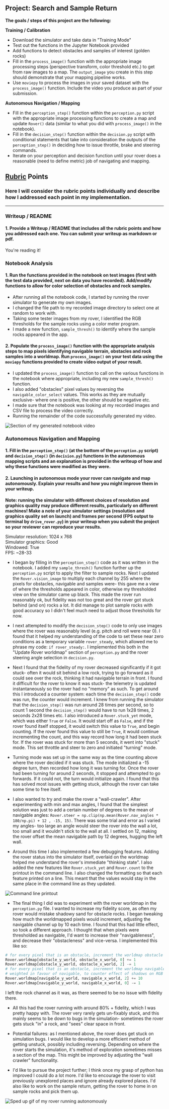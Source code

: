 ## Project: Search and Sample Return



**The goals / steps of this project are the following:**  

**Training / Calibration**  

* Download the simulator and take data in "Training Mode"
* Test out the functions in the Jupyter Notebook provided
* Add functions to detect obstacles and samples of interest (golden rocks)
* Fill in the `process_image()` function with the appropriate image processing steps (perspective transform, color threshold etc.) to get from raw images to a map.  The `output_image` you create in this step should demonstrate that your mapping pipeline works.
* Use `moviepy` to process the images in your saved dataset with the `process_image()` function.  Include the video you produce as part of your submission.

**Autonomous Navigation / Mapping**

* Fill in the `perception_step()` function within the `perception.py` script with the appropriate image processing functions to create a map and update `Rover()` data (similar to what you did with `process_image()` in the notebook).
* Fill in the `decision_step()` function within the `decision.py` script with conditional statements that take into consideration the outputs of the `perception_step()` in deciding how to issue throttle, brake and steering commands.
* Iterate on your perception and decision function until your rover does a reasonable (need to define metric) job of navigating and mapping.  

[//]: # (Image References)

[image1]: ./misc/notebook_video.gif
[image2]: ./misc/rover.gif
[image3]: ./misc/screenshot2.png

## [Rubric](https://review.udacity.com/#!/rubrics/916/view) Points
### Here I will consider the rubric points individually and describe how I addressed each point in my implementation.  

---
### Writeup / README

#### 1. Provide a Writeup / README that includes all the rubric points and how you addressed each one.  You can submit your writeup as markdown or pdf.  

You're reading it!

### Notebook Analysis

#### 1. Run the functions provided in the notebook on test images (first with the test data provided, next on data you have recorded). Add/modify functions to allow for color selection of obstacles and rock samples.

  * After running all the notebook code, I started by running the rover simulator to generate my own images.
  * I changed the file path to my recorded image directory to select one at random to work with.
  * Taking some tester images from my rover, I identified the RGB thresholds for the sample rocks using a color meter program.
  * I made a new function, `sample_thresh()` to identify where the sample rocks appeared in the app.

#### 2. Populate the `process_image()` function with the appropriate analysis steps to map pixels identifying navigable terrain, obstacles and rock samples into a worldmap.  Run `process_image()` on your test data using the `moviepy` functions provided to create video output of your result.

  * I updated the `process_image()` function to call on the various functions in the notebook where appropriate, including my new `sample_thresh()` function.
  * I also added "obstacles" pixel values by reversing the `navigable_color_select` values. This works as they are mutually exclusive- where one is positive, the other should be negative etc.
  * I made sure that the notebook was looking at my recorded images and CSV file to process the video correctly.
  * Running the remainder of the code successfully generated my video.

  ![Section of my generated notebook video][image1]
### Autonomous Navigation and Mapping

#### 1. Fill in the `perception_step()` (at the bottom of the `perception.py` script) and `decision_step()` (in `decision.py`) functions in the autonomous mapping scripts and an explanation is provided in the writeup of how and why these functions were modified as they were.

#### 2. Launching in autonomous mode your rover can navigate and map autonomously.  Explain your results and how you might improve them in your writeup.  

**Note: running the simulator with different choices of resolution and graphics quality may produce different results, particularly on different machines!  Make a note of your simulator settings (resolution and graphics quality set on launch) and frames per second (FPS output to terminal by `drive_rover.py`) in your writeup when you submit the project so your reviewer can reproduce your results.**

Simulator resolution: 1024 x 768  
Simulator graphics: Good  
Windowed: True  
FPS: ~28-33  

* I began by filling in the `perception_step()` code as it was written in the notebook. I added my `sample_thresh()` function further up the `perception.py` script to apply the filter to sample rocks. Next I updated the `Rover.vision_image` to multiply each channel by 255 where the pixels for obstacles, navigable and samples were- this gave me a view of where the thresholds appeared in color, otherwise my thresholded view on the simulator came up black. This made the rover run reasonably ok, but fidelity was not too great and the rover got stuck behind (and on) rocks a lot. It did manage to plot sample rocks with good accuracy so I didn't feel much need to adjust those thresholds for now.  

* I next attempted to modify the `decision_step()` code to only use images where the rover was reasonably level (e.g. pitch and roll were near 0). I found that it helped my understanding of the code to set these near zero conditions as a temporary variable `rover_steady`, which allowed me to phrase my code: `if rover_steady:`. I implemented this both in the "Update Rover worldmap" section of `perception.py` and the rover steering angle selection in `decision.py`.  

* Next I found that the fidelity of my rover decreased significantly if it got stuck- often it would sit behind a low rock, trying to go forward as it could see over the rock, thinking it had navigable terrain in front. I found it difficult for the rover to know it was stuck- the telemetry is updated instantaneously so the rover had no "memory" as such. To get around this I introduced a counter system: each time the `decision_step()` code was run, the counter would increment. I knew from running the simulator that the `decision_step()` was run around 28 times per second, so to count 1 second the `decision_step()` would have to run 1x28 times, 2 seconds 2x28 times etc. I also introduced a `Rover.stuck_yet` mode, which was either `True` or `False`. It would start off as `False`, and if the rover found itself stopped, it would switch this value to `True`, and begin counting. If the rover found this value to still be `True`, it would continue incrementing the count, and this way record how long it had been stuck for. If the rover was stuck for more than 5 seconds, it went into "stuck" mode. This set throttle and steer to zero and initiated "turning" mode.  

* Turning mode was set up in the same way as the time counting above where the rover decided if it was stuck. The mode initialized a -15 degree turn, then recorded how long it was turning for. Once the rover had been turning for around 2 seconds, it stopped and attempted to go forwards. If it could not, the turn would initialize again. I found that this has solved most issues with getting stuck, although the rover can take some time to free itself.  

* I also wanted to try and make the rover a "wall-crawler". After experimenting with min and max angles, I found that the simplest solution was just to add a certain number of degrees to the mean of navigable angles:
`Rover.steer = np.clip(np.mean(Rover.nav_angles * 180/np.pi) + 12 , -15, 15)`. There was some trial and error as I varied my angles- too large an angle would steer the rover into the wall a lot, too small and it wouldn't stick to the wall at all. I settled on 12, making the rover offset the mean navigable path by 12 degrees, hugging the left wall.   

* Around this time I also implemented a few debugging features. Adding the rover status into the simulator itself, overlaid on the worldmap helped me understand the rover's immediate "thinking state". I also added the new features like `Rover.stuck_yet` and `Rover.count` to the printout in the command line. I also changed the formatting so that each feature printed on a line. This meant that the values would stay in the same place in the command line as they updated.

![Command line printout][image3]

* The final thing I did was to experiment with the rover worldmap in the `perception.py` file. I wanted to increase my fidelity score, as often my rover would mistake shadowy sand for obstacle rocks. I began tweaking how much the worldmapped pixels would increment, adjusting the navigable channel up by 10 each time. I found that this had little effect, so took a different approach. I thought that when pixels were thresholded as navigable, I'd want to increase their "navigableness", and decrease their "obstacleness" and vice-versa. I implemented this like so:  
```python
# for every pixel that is an obstacle, increment the worldmap obstacle channel by 1, decrease the navigable channel by 1
Rover.worldmap[obstacle_y_world, obstacle_x_world, 0] += 1
Rover.worldmap[obstacle_y_world, obstacle_x_world, 2] -= 1
# for every pixel that is an obstacle, increment the worldmap navigable channel by 10, decrease the obstacle channel by 1
# weighted in favour of navigable, to counter effect of shadows on RGB threshold
Rover.worldmap[navigable_y_world, navigable_x_world, 2] += 10
Rover.worldmap[navigable_y_world, navigable_x_world, 0] -= 1
```
I left the rock channel as it was, as there seemed to be no issue with fidelity there.    

* All this had the rover running with around 80% + fidelity, which I was pretty happy with. The rover very rarely gets un-fixably stuck, and this mainly seems to be down to bugs in the simulation- sometimes the rover gets stuck "in" a rock, and "sees" clear space in front.

* Potential failures: as I mentioned above, the rover does get stuck on simulation bugs. I would like to develop a more efficient method of getting unstuck, possibly including reversing. Depending on where the rover starts the simulation, it's method of exploration sometimes misses a section of the map. This might be improved by adjusting the "wall crawler" functionality.

* I'd like to pursue the project further; I think once my grasp of python has improved I could do a lot more. I'd like to encourage the rover to visit previously unexplored places and ignore already explored places. I'd also like to work on the sample return, getting the rover to home in on sample rocks and pick them up.

![Sped up gif of my rover running autonomously][image2]
